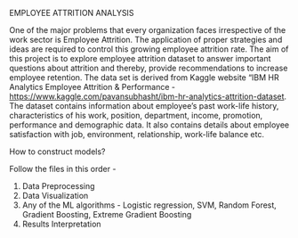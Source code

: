 EMPLOYEE ATTRITION ANALYSIS


One of the major problems that every organization faces irrespective of the work sector is Employee Attrition. The application of proper strategies and ideas are required to control this growing employee attrition rate. The aim of this project is to explore employee attrition dataset to answer important questions about attrition and thereby, provide recommendations to increase employee retention. The data set is derived from Kaggle website “IBM HR Analytics Employee Attrition & Performance - https://www.kaggle.com/pavansubhasht/ibm-hr-analytics-attrition-dataset. The dataset contains information about employee’s past work-life history, characteristics of his work, position, department, income, promotion, performance and demographic data. It also contains details about employee satisfaction with job, environment, relationship, work-life balance etc.


How to construct models?

Follow the files in this order - 
1. Data Preprocessing
2. Data Visualization
3. Any of the ML algorithms  - Logistic regression, SVM, Random Forest, Gradient Boosting, Extreme Gradient Boosting
4. Results Interpretation

